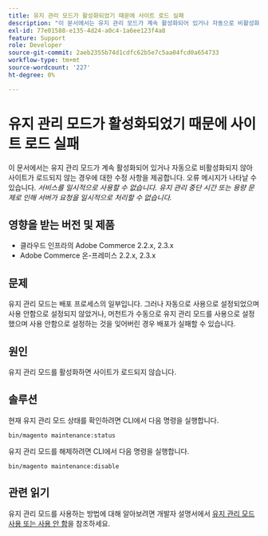 ```yaml
---
title: 유지 관리 모드가 활성화되었기 때문에 사이트 로드 실패
description: "이 문서에서는 유지 관리 모드가 계속 활성화되어 있거나 자동으로 비활성화되지 않아 사이트가 로드되지 않는 경우에 대한 수정 사항을 제공합니다. 오류 메시지가 표시될 수 있습니다. *서비스를 일시적으로 사용할 수 없음 유지 관리 다운타임 또는 용량 문제로 인해 서버가 요청을 일시적으로 처리할 수 없습니다.*"
exl-id: 77e01588-e135-4d24-a0c4-1a6ee123f4a8
feature: Support
role: Developer
source-git-commit: 2aeb2355b74d1cdfc62b5e7c5aa04fcd0a654733
workflow-type: tm+mt
source-wordcount: '227'
ht-degree: 0%

---
```


# 유지 관리 모드가 활성화되었기 때문에 사이트 로드 실패

이 문서에서는 유지 관리 모드가 계속 활성화되어 있거나 자동으로 비활성화되지 않아 사이트가 로드되지 않는 경우에 대한 수정 사항을 제공합니다. 오류 메시지가 나타날 수 있습니다. *서비스를 일시적으로 사용할 수 없습니다. 유지 관리 중단 시간 또는 용량 문제로 인해 서버가 요청을 일시적으로 처리할 수 없습니다.*

## 영향을 받는 버전 및 제품

* 클라우드 인프라의 Adobe Commerce 2.2.x, 2.3.x
* Adobe Commerce 온-프레미스 2.2.x, 2.3.x

## 문제

유지 관리 모드는 배포 프로세스의 일부입니다. 그러나 자동으로 사용으로 설정되었으며 사용 안함으로 설정되지 않았거나, 머천트가 수동으로 유지 관리 모드를 사용으로 설정했으며 사용 안함으로 설정하는 것을 잊어버린 경우 배포가 실패할 수 있습니다.

## 원인

유지 관리 모드를 활성화하면 사이트가 로드되지 않습니다.

## 솔루션

현재 유지 관리 모드 상태를 확인하려면 CLI에서 다음 명령을 실행합니다.

```
bin/magento maintenance:status
```

유지 관리 모드를 해제하려면 CLI에서 다음 명령을 실행합니다.

```
bin/magento maintenance:disable
```

## 관련 읽기

유지 관리 모드를 사용하는 방법에 대해 알아보려면 개발자 설명서에서 [유지 관리 모드 사용 또는 사용 안 함](https://experienceleague.adobe.com/ko/docs/commerce-operations/installation-guide/tutorials/maintenance-mode)을 참조하세요.
